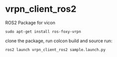 # vrpn_client_ros2
ROS2 Package for vicon

    sudo apt-get install ros-foxy-vrpn

clone the package, run colcon build and source
run:

    ros2 launch vrpn_client_ros2 sample.launch.py
